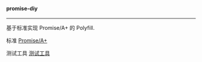 #### promise-diy

---

基于标准实现 Promise/A+ 的 Polyfill.

标准 [Promise/A+](https://promisesaplus.com/)

测试工具 [测试工具](https://github.com/promises-aplus/promises-tests)
